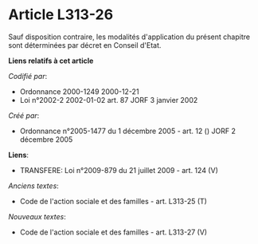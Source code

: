 # Article L313-26

Sauf disposition contraire, les modalités d'application du présent chapitre sont déterminées par décret en Conseil d'Etat.

**Liens relatifs à cet article**

_Codifié par_:

  - Ordonnance 2000-1249 2000-12-21
  - Loi n°2002-2 2002-01-02 art. 87 JORF 3 janvier 2002

_Créé par_:

  - Ordonnance n°2005-1477 du 1 décembre 2005 - art. 12 () JORF 2 décembre 2005

**Liens**:

  - TRANSFERE: Loi n°2009-879 du 21 juillet 2009 - art. 124 (V)

_Anciens textes_:

  - Code de l'action sociale et des familles - art. L313-25 (T)

_Nouveaux textes_:

  - Code de l'action sociale et des familles - art. L313-27 (V)
